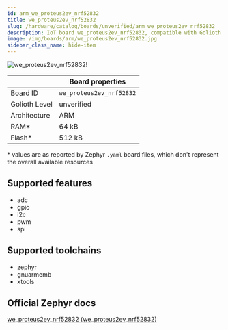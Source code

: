 ```yaml
---
id: arm_we_proteus2ev_nrf52832
title: we_proteus2ev_nrf52832
slug: /hardware/catalog/boards/unverified/arm_we_proteus2ev_nrf52832
description: IoT board we_proteus2ev_nrf52832, compatible with Golioth at unverified level.
image: /img/boards/arm/we_proteus2ev_nrf52832.jpg
sidebar_class_name: hide-item
---
```


[//]: # (This is an auto-generated file, do not edit! Changes to it will be lost upon re-generation)

![we_proteus2ev_nrf52832!](/img/boards/arm/we_proteus2ev_nrf52832.jpg "we_proteus2ev_nrf52832")

|                | Board properties     |
| -------------  | -------------------- |
| Board ID       | `we_proteus2ev_nrf52832` |
| Golioth Level  | unverified       |
| Architecture   | ARM |
| RAM*           | 64 kB |
| Flash*         | 512 kB |

\* values are as reported by Zephyr `.yaml` board files, which don't represent the overall available resources



## Supported features

* adc
* gpio
* i2c
* pwm
* spi

## Supported toolchains

* zephyr
* gnuarmemb
* xtools

## Official Zephyr docs

[we_proteus2ev_nrf52832 (we_proteus2ev_nrf52832)](https://docs.zephyrproject.org/latest/boards/arm/we_proteus2ev_nrf52832/doc/index.html)
